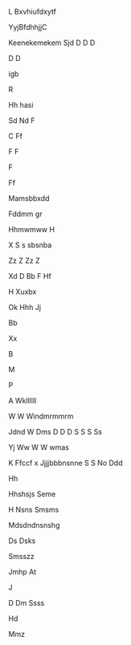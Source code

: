 

L
Bxvhiufdxytf



YyjBfdhhjjC

Keenekemekem
Sjd
D
D
D

D
D

igb

R

Hh
hasi


 Sd
Nd
F

C
Ff

F
F

F

Ff




Mamsbbxdd

Fddmm gr 


Hhmwmww
H

X
 S s sbsnba
 
 
 
 
 
 Zz
Z
Zz
Z


Xd
D
Bb
F
Hf

 H
Xuxbx

Ok
Hhh
Jj

Bb

Xx

B

M

P


A
Wkllllll



W
W
Windmrmmrm

Jdnd
W
Dms
D
D
D
S
S
S
Ss






Yj
Ww
W
W wmas




K
 Ffccf x
Jjjjbbbnsnne
S
S
No 
Ddd

Hh

Hhshsjs
Seme 

H
Nsns
  Smsms

Mdsdndnsnshg

Ds
Dsks

Smsszz

Jmhp
At



J


D
Dm
Ssss




Hd


Mmz





